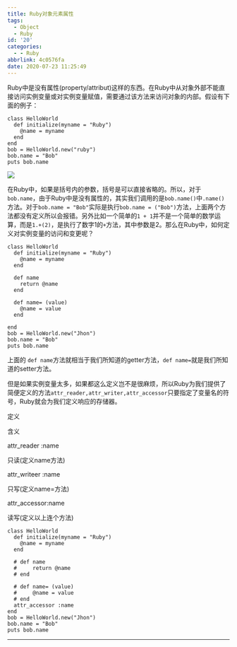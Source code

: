 ```yaml
---
title: Ruby对象元素属性
tags:
  - Object
  - Ruby
id: '20'
categories:
  - - Ruby
abbrlink: 4c0576fa
date: 2020-07-23 11:25:49
---
```


Ruby中是没有属性(property/attribut)这样的东西。在Ruby中从对象外部不能直接访问实例变量或对实例变量赋值，需要通过该方法来访问对象的内部。假设有下面的例子：

```
class HelloWorld
  def initialize(myname = "Ruby")
    @name = myname
  end
end
bob = HelloWorld.new("ruby")
bob.name = "Bob"
puts bob.name
```

![](http://img.varsion.cn/blog-img/2020/07/image-20200720164044888.png)

在Ruby中，如果是括号内的参数，括号是可以直接省略的。所以，对于`bob.name`，由于Ruby中是没有属性的，其实我们调用的是`bob.name()`中`.name()`方法。对于`bob.name = "Bob"`实际是执行`bob.name = ("Bob")`方法，上面两个方法都没有定义所以会报错。另外比如一个简单的`1 + 1`并不是一个简单的数学运算，而是`1.+(2)`，是执行了数字1的`+`方法，其中参数是2。那么在Ruby中，如何定义对实例变量的访问和变更呢？

```
class HelloWorld
  def initialize(myname = "Ruby")
    @name = myname
  end

  def name
    return @name
  end

  def name= (value)
    @name = value
  end

end
bob = HelloWorld.new("Jhon")
bob.name = "Bob"
puts bob.name
```

上面的 `def name`方法就相当于我们所知道的getter方法，`def name=`就是我们所知道的setter方法。

但是如果实例变量太多，如果都这么定义岂不是很麻烦，所以Ruby为我们提供了简便定义的方法`attr_reader,attr_writer,attr_accessor`只要指定了变量名的符号，Ruby就会为我们定义响应的存储器。

定义

含义

attr_reader :name

只读(定义name方法)

attr_writeer :name

只写(定义name=方法)

attr_accessor:name

读写(定义以上连个方法)

```
class HelloWorld
  def initialize(myname = "Ruby")
    @name = myname
  end

  # def name
  #     return @name
  # end

  # def name= (value)
  #     @name = value
  # end
  attr_accessor :name
end
bob = HelloWorld.new("Jhon")
bob.name = "Bob"
puts bob.name
```

* * *